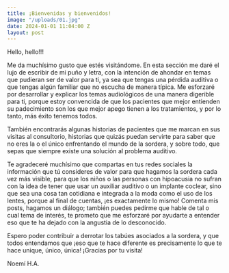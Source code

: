 ```yaml
---
title: ¡Bienvenidas y bienvenidos!
image: "/uploads/01.jpg"
date: 2024-01-01 11:04:00 Z
layout: post
---
```



Hello, hello!!!

Me da muchísimo gusto que estés visitándome. En esta sección me daré el lujo de escribir de mi puño y letra, con la intención de ahondar en temas que pudieran ser de valor para ti, ya sea que tengas una pérdida auditiva o que tengas algún familiar que no escucha de manera típica.
Me esforzaré por desarrollar y explicar los temas audiológicos de una manera digerible para ti, porque estoy convencida de que los pacientes que mejor entienden su padecimiento son los que mejor apego tienen a los tratamientos, y por lo tanto, más éxito tenemos todos.

También encontrarás algunas historias de pacientes que me marcan en sus visitas al consultorio, historias que quizás puedan servirte para saber que no eres la o el único enfrentando el mundo de la sordera, y sobre todo, que sepas que siempre existe una solución al problema auditivo.

Te agradeceré muchísimo que compartas en tus redes sociales la información que tú consideres de valor para que hagamos la sordera cada vez más visible, para que los niños o las personas  con hipoacusia no sufran con la idea de tener que usar un auxiliar auditivo o un implante coclear, sino que sea una cosa tan cotidiana e integrada a la moda como el uso de los lentes, porque al final de cuentas, ¡es exactamente lo mismo!
Comenta mis posts, hagamos un diálogo; también puedes pedirme que hable de tal o cual tema de interés, te prometo que me esforzaré por ayudarte a entender eso que te ha dejado con la angustia de lo desconocido.

Espero poder contribuir a derrotar los tabúes asociados a la sordera, y que todos entendamos que ¡eso que te hace diferente es precisamente lo que te hace unique, único, única!
¡Gracias por tu visita!

Noemí H.A.

<br>
